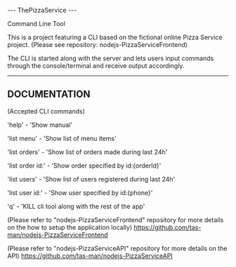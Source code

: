 

--- ThePizzaService --- 


Command Line Tool


This is a project featuring a CLI based on the fictional online Pizza Service project. 
(Please see repository: nodejs-PizzaServiceFrontend)

The CLI is started along with the server and lets users input commands 
through the console/terminal and receive output accordingly.


---------------------------------------------------------------------------------------------------------------
DOCUMENTATION   
---------------------------------------------------------------------------------------------------------------
(Accepted CLI commands)

'help'            - 'Show manual'

'list menu'       - 'Show list of menu items'

'list orders'     - 'Show list of orders made during last 24h'

'list order id:'  - 'Show order specified by id:{orderId}'

'list users'      - 'Show list of users registered during last 24h'

'list user id:'   - 'Show user specified by id:{phone}'

'q'               - 'KILL cli tool along with the rest of the app'






(Please refer to "nodejs-PizzaServiceFrontend" repository for more details on the how to setup the application locally)
https://github.com/tas-man/nodejs-PizzaServiceFrontend

(Please refer to "nodejs-PizzaServiceAPI" repository for more details on the API)
https://github.com/tas-man/nodejs-PizzaServiceAPI
